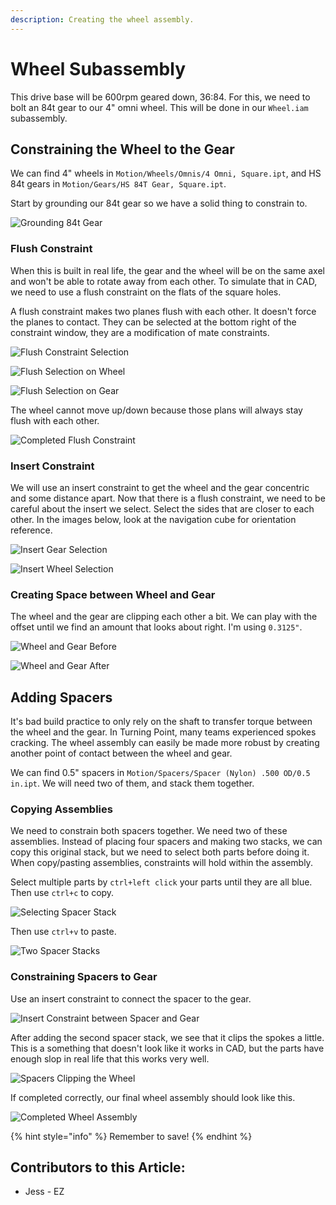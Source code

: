 ```yaml
---
description: Creating the wheel assembly.
---
```


# Wheel Subassembly

This drive base will be 600rpm geared down, 36:84.  For this, we need to bolt an 84t gear to our 4" omni wheel.  This will be done in our `Wheel.iam` subassembly.&#x20;

## Constraining the Wheel to the Gear

We can find 4" wheels in `Motion/Wheels/Omnis/4 Omni, Square.ipt`, and HS 84t gears in `Motion/Gears/HS 84T Gear, Square.ipt`.

Start by grounding our 84t gear so we have a solid thing to constrain to.&#x20;

![Grounding 84t Gear](<../../../.gitbook/assets/image (144).png>)

### Flush Constraint

When this is built in real life, the gear and the wheel will be on the same axel and won't be able to rotate away from each other.  To simulate that in CAD, we need to use a flush constraint on the flats of the square holes.&#x20;

A flush constraint makes two planes flush with each other.  It doesn't force the planes to contact.  They can be selected at the bottom right of the constraint window, they are a modification of mate constraints.&#x20;

![Flush Constraint Selection](<../../../.gitbook/assets/image (200).png>)

![Flush Selection on Wheel](<../../../.gitbook/assets/image (158).png>)

![Flush Selection on Gear](<../../../.gitbook/assets/image (131).png>)

The wheel cannot move up/down because those plans will always stay flush with each other.&#x20;

![Completed Flush Constraint](<../../../.gitbook/assets/image (211).png>)

### Insert Constraint

We will use an insert constraint to get the wheel and the gear concentric and some distance apart.  Now that there is a flush constraint, we need to be careful about the insert we select.  Select the sides that are closer to each other.  In the images below, look at the navigation cube for orientation reference.&#x20;

![Insert Gear Selection](<../../../.gitbook/assets/image (92).png>)

![Insert Wheel Selection](<../../../.gitbook/assets/image (120).png>)

### Creating Space between Wheel and Gear

The wheel and the gear are clipping each other a bit.  We can play with the offset until we find an amount that looks about right.  I'm using `0.3125"`.

![Wheel and Gear Before](<../../../.gitbook/assets/image (212).png>)

![Wheel and Gear After](<../../../.gitbook/assets/image (60).png>)

## Adding Spacers

It's bad build practice to only rely on the shaft to transfer torque between the wheel and the gear.  In Turning Point, many teams experienced spokes cracking.  The wheel assembly can easily be made more robust by creating another point of contact between the wheel and gear.&#x20;

We can find 0.5" spacers in `Motion/Spacers/Spacer (Nylon) .500 OD/0.5 in.ipt`.  We will need two of them, and stack them together. &#x20;

### Copying Assemblies

We need to constrain both spacers together.  We need two of these assemblies.  Instead of placing four spacers and making two stacks, we can copy this original stack, but we need to select both parts before doing it.  When copy/pasting assemblies, constraints will hold within the assembly. &#x20;

Select multiple parts by `ctrl+left click` your parts until they are all blue.  Then use `ctrl+c` to copy.

![Selecting Spacer Stack](<../../../.gitbook/assets/image (208).png>)

Then use `ctrl+v` to paste.&#x20;

![Two Spacer Stacks](<../../../.gitbook/assets/image (73).png>)

### Constraining Spacers to Gear

Use an insert constraint to connect the spacer to the gear.&#x20;

![Insert Constraint between Spacer and Gear](<../../../.gitbook/assets/image (91).png>)

After adding the second spacer stack, we see that it clips the spokes a little.  This is a something that doesn't look like it works in CAD, but the parts have enough slop in real life that this works very well.&#x20;

![Spacers Clipping the Wheel](<../../../.gitbook/assets/image (203).png>)



If completed correctly, our final wheel assembly should look like this.&#x20;

![Completed Wheel Assembly](<../../../.gitbook/assets/image (143).png>)

{% hint style="info" %}
Remember to save!
{% endhint %}



## Contributors to this Article:

* Jess - EZ
